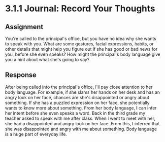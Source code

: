 # 3.1.1 Journal: Record Your Thoughts

## Assignment

You're called to the principal's office, but you have no idea why she wants to
speak with you. What are some gestures, facial expressions, habits, or other
details that might help you figure out if she has good or bad news for you,
before she even speaks? How might the principal's body language give you a hint
about what she's going to say?

## Response

After being called into the principal's office, I'll pay close attention to her
body language. For example, if she slams her hands on her desk and has an angry
look on her face, chances are she's disappointed or angry about something. If
she has a puzzled expression on her face, she potentially wants to know more
about something. From her body language, I can infer her intent before she even
speaks a word. Back in the third grade my teacher asked to speak with me after
class. When I went to meet with her, she had a disappointed and angry look on
her face. From this, I inferred that she was disappointed and angry with me
about something. Body language is a huge part of everyday life.
